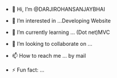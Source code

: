 - 👋 Hi, I’m @DARJIROHANSANJAYBHAI
- 👀 I’m interested in ...Developing Website 
- 🌱 I’m currently learning ... (Dot net)MVC 
- 💞️ I’m looking to collaborate on ...
- 📫 How to reach me ... by mail 

- ⚡ Fun fact: ...

<!---
DARJIROHANSANJAYBHAI/DARJIROHANSANJAYBHAI is a ✨ special ✨ repository because its `README.md` (this file) appears on your GitHub profile.
You can click the Preview link to take a look at your changes.
--->
